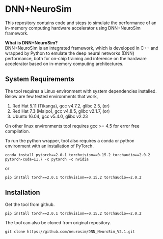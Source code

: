 # DNN+NeuroSim
This repository contains code and steps to simulate the performance of an in-memory computing hardware accelerator using DNN+NeuroSim framework.

**What is DNN+NeuroSim?**\
DNN+NeuroSim is an integrated framework, which is developed in C++ and wrapped by Python to emulate the deep neural networks (DNN) performance, both for on-chip training and inference on the hardware accelerator based on in-memory computing architectures.

## System Requirements
The tool requires a Linux environment with system dependencies installed. Below are few tested environments that work,

1. Red Hat 5.11 (Tikanga), gcc v4.7.2, glibc 2.5,  (or)
2. Red Hat 7.3 (Maipo), gcc v4.8.5, glibc v2.1.7,  (or)
3. Ubuntu 16.04, gcc v5.4.0, glibc v2.23

On other linux environments tool requires gcc >= 4.5 for error free compilation.

To run the python wrapper, tool also requires a conda or python environment with an installation of PyTorch.
```
conda install pytorch==2.0.1 torchvision==0.15.2 torchaudio==2.0.2 pytorch-cuda=11.7 -c pytorch -c nvidia
```
or
```
pip install torch==2.0.1 torchvision==0.15.2 torchaudio==2.0.2
```

## Installation
Get the tool from github.
```
pip install torch==2.0.1 torchvision==0.15.2 torchaudio==2.0.2
```
The tool can also be cloned from original repository.
```
git clone https://github.com/neurosim/DNN_NeuroSim_V2.1.git
```
